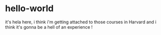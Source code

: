 # hello-world

it's hela here, i think i'm getting attached to those courses in Harvard and i think it's gonna be a hell of an experience !
